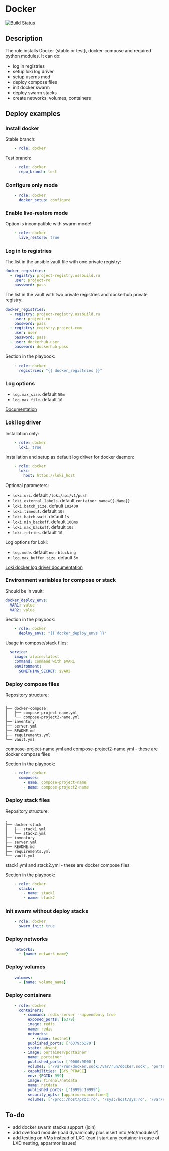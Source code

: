 # Docker

[![Build Status](https://drone.osshelp.ru/api/badges/ansible/docker/status.svg?ref=refs/heads/master)](https://drone.osshelp.ru/ansible/docker)

## Description

The role installs Docker (stable or test), docker-compose and required python modules. It can do:

- log in registries
- setup loki log driver
- setup userns mod
- deploy compose files
- init docker swarm
- deploy swarm stacks
- create networks, volumes, containers

## Deploy examples

### Install docker

Stable branch:

``` yaml
    - role: docker
```

Test branch:

``` yaml
    - role: docker
      repo_branch: test
```

### Configure only mode

``` yaml
    - role: docker
      docker_setup: configure
```

### Enable live-restore mode

Option is incompatible with swarm mode!

``` yaml
    - role: docker
      live_restore: true
```

### Log in to registries

The list in the ansible vault file with one private registry:

``` yaml
docker_registries:
  - registry: project-registry.ossbuild.ru
    user: project-ro
    password: pass
```

The list in the vault with two private registries and dockerhub private registry:

``` yaml
docker_registries:
  - registry: project-registry.ossbuild.ru
    user: project-ro
    password: pass
  - registry: registry.project.com
    user: user
    password: pass
  - user: dockerhub-user
    password: dockerhub-pass
```

Section in the playbook:

``` yaml
    - role: docker
      registries: "{{ docker_registries }}"
```

### Log options

- `log.max_size`. default `50m`
- `log.max_file`. default `10`

[Documentation](https://docs.docker.com/config/containers/logging/configure/)

### Loki log driver

Installation only:

``` yaml
    - role: docker
      loki: true
```

Installation and setup as default log driver for docker daemon:

``` yaml
    - role: docker
      loki:
        host: https://loki_host
```

Optional parameters:

- `loki.uri`. default `/loki/api/v1/push`
- `loki.external_labels`. default `container_name={{.Name}}`
- `loki.batch_size`. default `102400`
- `loki.timeout`. default `10s`
- `loki.batch-wait`. default `1s`
- `loki.min_backoff`. default `100ms`
- `loki.max_backoff`. default `10s`
- `loki.retries`. default `10`

Log options for Loki:

- `log.mode`. default `non-blocking`
- `log.max_buffer_size`. default `5m`

[Loki docker log driver documentation](https://github.com/grafana/loki/blob/master/cmd/docker-driver/README.md)

### Environment variables for compose or stack

Should be in vault:

``` yaml
docker_deploy_envs:
  VAR1: value
  VAR2: value
```

Section in the playbook:

``` yaml
    - role: docker
      deploy_envs: "{{ docker_deploy_envs }}"
```

Usage in compose/stack files:

``` yaml
  service:
    image: alpine:latest
    command: command with $VAR1
    environment:
      SOMETHING_SECRET: $VAR2
```

### Deploy compose files

Repository structure:

``` shell
.
├── docker-compose
│   ├── compose-project-name.yml
│   └── compose-project2-name.yml
├── inventory
├── server.yml
├── README.md
├── requirements.yml
└── vault.yml

```

compose-project-name.yml and compose-project2-name.yml - these are docker compose files

Section in the playbook:

``` yaml
    - role: docker
      composes:
        - name: compose-project-name
        - name: compose-project2-name
```

### Deploy stack files

Repository structure:

``` shell
.
├── docker-stack
│   ├── stack1.yml
│   └── stack2.yml
├── inventory
├── server.yml
├── README.md
├── requirements.yml
└── vault.yml

```

stack1.yml and stack2.yml - these are docker compose files

Section in the playbook:

``` yaml
    - role: docker
      stacks:
        - name: stack1
        - name: stack2
```

### Init swarm without deploy stacks

``` yaml
    - role: docker
      swarm_init: true
```

### Deploy networks

``` yaml
    networks:
      - {name: network_name}
```

### Deploy volumes

``` yaml
    volumes:
      - {name: volume_name}
```

### Deploy containers

``` yaml
    - role: docker
      containers:
        - command: redis-server --appendonly true
          exposed_ports: [6379]
          image: redis
          name: redis
          networks:
            - {name: testnet}
          published_ports: ['6379:6379']
          state: absent
        - image: portainer/portainer
          name: portainer
          published_ports: ['9000:9000']
          volumes: ['/var/run/docker.sock:/var/run/docker.sock', 'portainer_data:/data']
        - capabilities: [SYS_PTRACE]
          env: {PGID: 999}
          image: firehol/netdata
          name: netdata
          published_ports: ['19999:19999']
          security_opts: [apparmor=unconfined]
          volumes: ['/proc:/host/proc:ro', '/sys:/host/sys:ro', '/var/run/docker.sock:/var/run/docker.sock:ro']
```

## To-do

- add docker swarm stacks support (join)
- add overload module (load dynamically plus insert into /etc/modules?)
- add testing on VMs instead of LXC (can't start any container in case of LXD nesting, apparmor issues)
